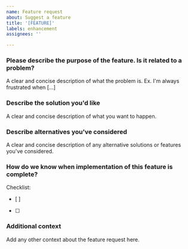 ```yaml
---
name: Feature request
about: Suggest a feature
title: '[FEATURE]'
labels: enhancement
assignees: ''

---
```


### Please describe the purpose of the feature. Is it related to a problem?
A clear and concise description of what the problem is. Ex. I'm always frustrated when [...]

### Describe the solution you'd like
A clear and concise description of what you want to happen.

### Describe alternatives you've considered
A clear and concise description of any alternative solutions or features you've considered.

### How do we know when implementation of this feature is complete?
Checklist:
- [ ]
- [ ]

### Additional context
Add any other context about the feature request here.
